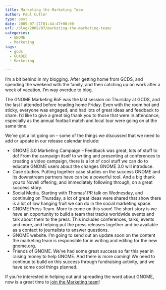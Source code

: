 ```yaml
---
title: Marketing the Marketing Team
author: Paul Cutler
type: post
date: 2009-07-21T01:44:47+00:00
url: /blog/2009/07/marketing-the-marketing-team/
categories:
  - GNOME
  - Marketing
tags:
  - gcds
  - GUADEC
  - Marketing

---
```

I&#8217;m a bit behind in my blogging. After getting home from GCDS, and spending the weekend with the family, and then catching up on work after a week of vacation, I&#8217;m way overdue to blog.

The GNOME Marketing BoF was the last session on Thursday at GCDS, and the last I attended before heading home Friday. Even with the room hot and sticky, everyone was engaged, and had lots of great ideas and feedback to share. I&#8217;d like to give a great big thank you to those that were in attendance, especially as the annual football match and local tour were going on at the same time.

We&#8217;ve got a lot going on &#8211; some of the things we discussed that we need to add or update in our release calendar include:

  * GNOME 3.0 Marketing Campaign &#8211; Feedback was great, lots of stuff to do! From the campaign itself to writing and presenting at conferences to creating a video campaign, there is a lot of cool stuff we can do to educate GNOME users about the changes GNOME 3.0 will introduce. 
  * Case studies. Putting together case studies on the success GNOME and its downstream partners have can be a powerful tool. And a big thank you to Novell offering, and immediately following through, on a great success story.
  * Social Media. Starting with Thomas&#8217; PR talk on Wednesday, and continuing on Thursday, a lot of great ideas were shared that show there is a lot of low hanging fruit we can do in the social marketing space.
  * GNOME Press Team. More to come on this soon! The short story is we have an opportunity to build a team that tracks worldwide events and talk about them to the press. This includes conferences, talks, events and more, and helping put the press releases together and be available as a contact to journalists to answer questions.
  * GNOME website. I&#8217;m going to send out an update soon on the content the marketing team is responsible for in writing and editing for the new gnome.org.
  * Friends of GNOME. We&#8217;ve had some great success so far this year in raising money to help GNOME. And there is more coming! We need to continue to build on this success through fundraising activity, and we have some cool things planned.

If you&#8217;re interested in helping out and spreading the word about GNOME, now is a great time to [join the Marketing team][1]!

 [1]: http://mail.gnome.org/mailman/listinfo/marketing-list